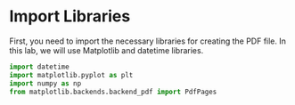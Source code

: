 # Import Libraries

First, you need to import the necessary libraries for creating the PDF file. In this lab, we will use Matplotlib and datetime libraries.

```python
import datetime
import matplotlib.pyplot as plt
import numpy as np
from matplotlib.backends.backend_pdf import PdfPages
```
